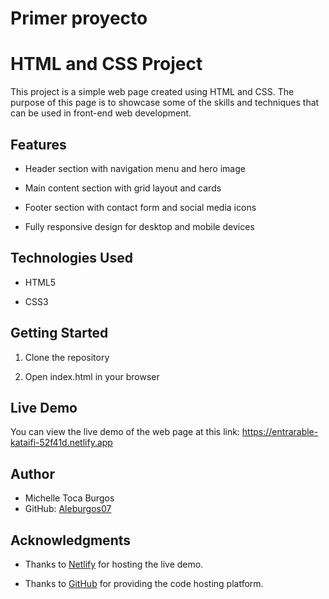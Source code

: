 # Primer proyecto 
# HTML and CSS Project




This project is a simple web page created using HTML and CSS. The purpose of this page is to showcase some of the skills and techniques that can be used in front-end web development.




## Features




- Header section with navigation menu and hero image

- Main content section with grid layout and cards

- Footer section with contact form and social media icons

- Fully responsive design for desktop and mobile devices




## Technologies Used




- HTML5

- CSS3




## Getting Started




1. Clone the repository

2. Open index.html in your browser




## Live Demo




You can view the live demo of the web page at this link: https://entrarable-kataifi-52f41d.netlify.app




## Author




- Michelle Toca Burgos
- GitHub: [Aleburgos07](https://github.com/Aleburgos07/Proyecto)




## Acknowledgments




- Thanks to [Netlify](https://www.netlify.com/) for hosting the live demo.

- Thanks to [GitHub](https://github.com/) for providing the code hosting platform.